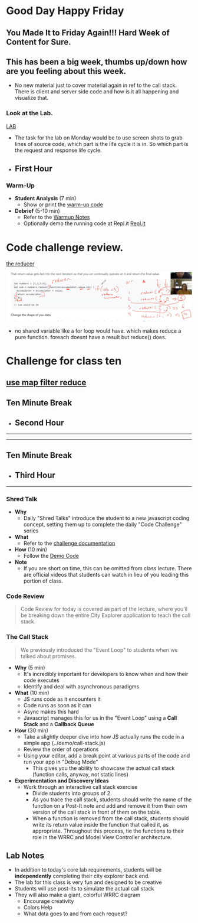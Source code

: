 # Good Day Happy Friday
**You Made It to Friday Again!!! Hard Week of Content for Sure.**
--- 
## This has been a big week, thumbs up/down how are you feeling about this week.
- No new material just to cover material again in ref to the call stack. There is client and server side code and how is it all happening and visualize that. 
### Look at the Lab. 
[LAB](https://github.com/DeltaVCode/cedarrapids-301d6/tree/master/class-10/lab)
- The task for the lab on Monday would be to use screen shots to grab lines of source code, which part is the life cycle it is in. So which part is the request and response life cycle.

- ## First Hour
### Warm-Up

- **Student Analysis** (7 min)
  - Show or print the [warm-up code](https://github.com/codefellows/code-301-guide/blob/master/curriculum/class-10/warm-up/warm-up.md)
- **Debrief** (5-10 min)
  - Refer to the [Warmup Notes](https://github.com/codefellows/code-301-guide/blob/master/curriculum/class-10/warm-up/NOTES.md)
  - Optionally demo the running code at Repl.it
  [Repl.it](https://repl.it/@tektechnologies/301-class-10-code-review#index.js)

# Code challenge review. 
  [the reducer](https://github.com/codefellows/code-301-guide/tree/master/curriculum/class-09/challenges)

![reducer function](/301/week_2/reducefunction.png)
- no shared variable like a for loop would have. which makes reduce a pure function. foreach doesnt have a result but reduce() does. 

# Challenge for class ten
  [use map filter reduce](https://github.com/codefellows/code-301-guide/tree/master/curriculum/class-10/challenges)
---
## Ten Minute Break
- ## Second Hour
---

---
## Ten Minute Break
- ## Third Hour
---




### Shred Talk

- **Why**
  - Daily "Shred Talks" introduce the student to a new javascript coding concept, setting them up to complete the daily "Code Challenge" series
- **What**
  - Refer to the [challenge documentation](../challenges/README.md)
- **How** (10 min)
  - Follow the [Demo Code](../challenges/DEMO.md)
- **Note**
  - If you are short on time, this can be omitted from class lecture. There are official videos that students can watch in lieu of you leading this portion of class.

### Code Review

> Code Review for today is covered as part of the lecture, where you'll be breaking down the entire City Explorer application to teach the call stack.

### The Call Stack

> We previously introduced the "Event Loop" to students when we talked about promises.

- **Why** (5 min)
  - It's incredibly important for developers to know when and how their code executes
  - Identify and deal with asynchronous paradigms
- **What** (10 min)
  - JS runs code as it encounters it
  - Code runs as soon as it can
  - Async makes this hard
  - Javascript manages this for us in the "Event Loop" using a **Call Stack** and a **Callback Queue**
- **How** (30 min)
  - Take a slightly deeper dive into how JS actually runs the code in a simple app (../demo/call-stack.js)
  - Review the order of operations
  - Using your editor, add a break point at various parts of the code and run your app in "Debug Mode"
    - This gives you the ability to showcase the actual call stack (function calls, anyway, not static lines)
- **Experimentation and Discovery Ideas**
  - Work through an interactive call stack exercise
    - Divide students into groups of 2.
    - As you trace the call stack, students should write the name of the function on a Post-It note and add and remove it from their own version of the call stack in front of them on the table.
    - When a function is removed from the call stack, students should write its return value inside the function that called it, as appropriate.
    Throughout this process, tie the functions to their role in the WRRC and Model View Controller architecture.

## Lab Notes

- In addition to today's core lab requirements, students will be **independently** completing their city explorer back end.
- The lab for this class is very fun and designed to be creative
- Students will use post-its to simulate the actual call stack
- They will also make a giant, colorful WRRC diagram
  - Encourage creativity
  - Colors Help
  - What data goes to and from each request?
